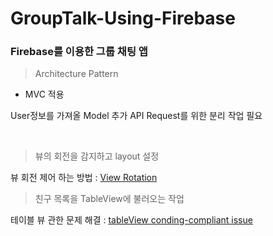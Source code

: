 # GroupTalk-Using-Firebase
### Firebase를 이용한 그룹 채팅 앱



> Architecture Pattern

- MVC 적용

User정보를 가져올 Model 추가
API Request를 위한 분리 작업 필요

<br>

> 뷰의 회전을 감지하고 layout 설정

뷰 회전 제어 하는 방법 : [View Rotation](https://github.com/gaki2745/Youngjun-iOS-Studio/tree/master/ViewRotation)

> 친구 목록을 TableView에 불러오는 작업

테이블 뷰 관한 문제 해결 : [tableView conding-compliant issue](http://swiftdeveloperblog.com/class-not-key-value-coding-compliant/)
